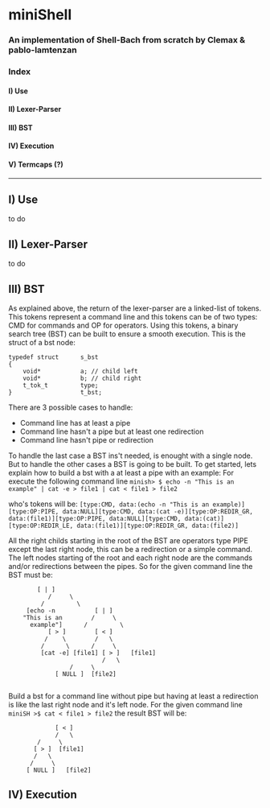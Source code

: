 # miniShell
### An implementation of Shell-Bach from scratch by Clemax & pablo-lamtenzan

### Index
#### I) Use
#### II) Lexer-Parser
#### III) BST
#### IV) Execution
#### V) Termcaps (?)
--------------------------------------------------------------------------------------------------------------------------------------------------------------------

## I) Use
 to do
 
## II) Lexer-Parser
to do

## III) BST

As explained above, the return of the lexer-parser are a linked-list of tokens. This tokens represent a command line and this tokens can be of two types: CMD for commands and OP for operators. Using this tokens, a binary search tree (BST) can be built to ensure a smooth execution.
This is the struct of a bst node:
```
typedef struct      s_bst
{
	void*           a; // child left
	void*           b; // child right
	t_tok_t         type;
}                   t_bst;
```
There are 3 possible cases to handle:
- Command line has at least a pipe
- Command line hasn't a pipe but at least one redirection
- Command line hasn't pipe or redirection

To handle the last case a BST ins't needed, is enought with a single node. But to handle the other cases a BST is going to be built.
To get started, lets explain how to build a bst with a at least a pipe with an example:
For execute the following command line ```minish> $ echo -n "This is an example" | cat -e > file1 | cat < file1 > file2```

who's tokens will be:
```[type:CMD, data:(echo -n "This is an example)][type:OP:PIPE, data:NULL][type:CMD, data:(cat -e)][type:OP:REDIR_GR, data:(file1)][type:OP:PIPE, data:NULL][type:CMD, data:(cat)][type:OP:REDIR_LE, data:(file1)][type:OP:REDIR_GR, data:(file2)]```

All the right childs starting in the root of the BST are operators type PIPE except the last right node, this can be a redirection or a simple command. The left nodes starting of the root and each right node are the commands and/or redirections between the pipes. So for the given command line the BST must be:
```
		[ | ]
	       /     \
	     /	       \
     [echo -n           [ | ]
    "This is an	       /     \
      example"]      /         \
		   [ > ]        [ < ]
		  /    \        /   \
		 /      \      /     \
	     [cat -e] [file1] [ > ]   [file1]
	     	              /   \
			     /     \
			 [ NULL ]  [file2]
			 
```
Build a bst for a command line without pipe but having at least a redirection is like the last right node and it's left node. For the given command line ```miniSH >$ cat < file1 > file2``` the result BST will be:
```
             [ < ]
             /   \
	    /     \
	   [ > ]  [file1]
	   /   \
	  /     \
     [ NULL ]   [file2]
```

## IV) Execution
